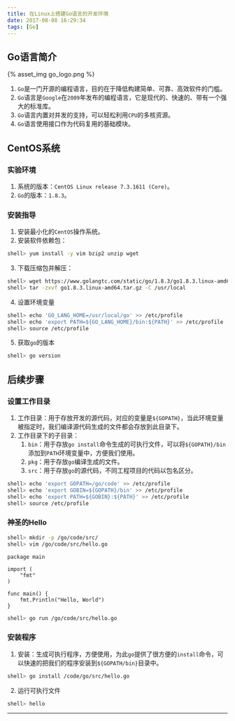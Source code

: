 ```yaml
---
title: 在Linux上搭建Go语言的开发环境
date: 2017-08-08 16:29:34
tags: [Go]
---
```


## Go语言简介

{% asset_img go_logo.png %}

1. `Go`是一门开源的编程语言，目的在于降低构建简单、可靠、高效软件的门槛。
2. `Go`语言是`Google`在`2009`年发布的编程语言，它是现代的、快速的、带有一个强大的标准库。
3. `Go`语言内置对并发的支持，可以轻松利用`CPU`的多核资源。
4. `Go`语言使用接口作为代码复用的基础模块。

<!-- more -->

## CentOS系统

### 实验环境

1. 系统的版本：`CentOS Linux release 7.3.1611 (Core)`。
2. `Go`的版本：`1.8.3`。

### 安装指导

1. 安装最小化的`CentOS`操作系统。
2. 安装软件依赖包：

```bash
shell> yum install -y vim bzip2 unzip wget
```

3. 下载压缩包并解压：

```bash
shell> wget https://www.golangtc.com/static/go/1.8.3/go1.8.3.linux-amd64.tar.gz
shell> tar -zxvf go1.8.3.linux-amd64.tar.gz -C /usr/local
```

4. 设置环境变量

```bash
shell> echo 'GO_LANG_HOME=/usr/local/go' >> /etc/profile
shell> echo 'export PATH=${GO_LANG_HOME}/bin:${PATH}' >> /etc/profile
shell> source /etc/profile
```

5. 获取`go`的版本

```bash
shell> go version
```

## 后续步骤

### 设置工作目录

1. 工作目录：用于存放开发的源代码，对应的变量是`${GOPATH}`，当此环境变量被指定时，我们编译源代码生成的文件都会存放到此目录下。
2. 工作目录下的子目录：
    1. `bin`：用于存放`go install`命令生成的可执行文件，可以将`${GOPATH}/bin`添加到`PATH`环境变量中，方便我们使用。
    2. `pkg`：用于存放`go`编译生成的文件。
    3. `src`：用于存放`go`的源代码，不同工程项目的代码以包名区分。

```bash
shell> echo 'export GOPATH=/go/code' >> /etc/profile
shell> echo 'export GOBIN=${GOPATH}/bin' >> /etc/profile
shell> echo 'export PATH=${GOBIN}:${PATH}' >> /etc/profile
shell> source /etc/profile
```

### 神圣的Hello

```bash
shell> mkdir -p /go/code/src/
shell> vim /go/code/src/hello.go
```

```text
package main

import (
    "fmt"
)

func main() {
    fmt.Println("Hello, World")
}
```

```bash
shell> go run /go/code/src/hello.go
```

### 安装程序

1. 安装：生成可执行程序，方便使用，为此`go`提供了很方便的`install`命令，可以快速的把我们的程序安装到`${GOPATH/bin}`目录中。

```bash
shell> go install /code/go/src/hello.go
```

2. 运行可执行文件

```bash
shell> hello
```

***